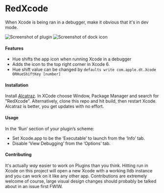 RedXcode
========

When Xcode is being ran in a debugger, make it obvious that it's in dev mode.

![Screenshot of plugin](https://raw.githubusercontent.com/orta/RedXcode/master/web/screenshot.png)
![Screenshot of dock icon](https://raw.githubusercontent.com/orta/RedXcode/master/web/screenshot2.png)

#### Features

* Hue shifts the app icon when running Xcode in a debugger
* Adds the icon to the top right corner in Xcode 6.
* Hue shift value can be changed by `defaults write com.apple.dt.Xcode ORHueShiftKey [number]`

#### Installation

Install [Alcatraz](http://alcatraz.io/). In XCode choose Window, Package Manager and search for "RedXcode". Alternatively, clone this repo and hit build, then restart Xcode. Alcatraz is better, you get updates with no effort.

#### Usage

In the ‘Run’ section of your plugin’s scheme:

* Set Xcode.app to be the ‘Executable’ to launch from the ‘Info’ tab.
* Disable ‘View Debugging’ from the ‘Options’ tab.

#### Contributing

It's actually _way_ easier to work on Plugins than you think. Hitting run in Xcode on this project will open a new Xcode with a working lldb instance and you can work on it like any other app. Contributions are extremely welcome of course, large visual design changes should probably be talked about in an issue first FWIW.
